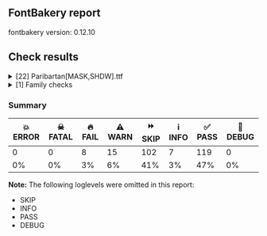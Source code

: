 ## FontBakery report

fontbakery version: 0.12.10





## Check results



<details><summary>[22] Paribartan[MASK,SHDW].ttf</summary>
<div>
<details>
    <summary>🔥 <b>FAIL</b> Space and non-breaking space have the same width? <a href="https://fontbakery.readthedocs.io/en/stable/fontbakery/checks/universal.html#"></a></summary>
    <div>







* 🔥 **FAIL** <p>Space and non-breaking space have differing width: The space glyph named space is 500 font units wide, non-breaking space named (uni00A0) is 100 font units wide, and both should be positive and the same. GlyphsApp has &quot;Sidebearing arithmetic&quot; (<a href="https://glyphsapp.com/tutorials/spacing">https://glyphsapp.com/tutorials/spacing</a>) which allows you to set the non-breaking space width to always equal the space width.</p>
 [code: different-widths]



</div>
</details>

<details>
    <summary>🔥 <b>FAIL</b> Put an empty glyph on GID 1 right after the .notdef glyph for COLRv0 fonts. <a href="https://fontbakery.readthedocs.io/en/stable/fontbakery/checks/googlefonts.color.html#"></a></summary>
    <div>







* 🔥 **FAIL** <p>This is a COLR font. As a workaround for a rendering bug in Windows 10, it needs an empty glyph to be in GID 1. To fix this, please reorder the glyphs so that a glyph with no contours is on GID 1 right after the <code>.notdef</code> glyph. This could be the space glyph.</p>
 [code: gid1-has-contours]



</div>
</details>

<details>
    <summary>🔥 <b>FAIL</b> Check variable font instances <a href="https://fontbakery.readthedocs.io/en/stable/fontbakery/checks/googlefonts.varfont.html#"></a></summary>
    <div>







* 🔥 **FAIL** <p>fvar instances are incorrect:</p>
<ul>
<li>Add missing instances</li>
</ul>
<table>
<thead>
<tr>
<th align="left">Name</th>
<th align="left">current</th>
<th align="left">expected</th>
</tr>
</thead>
<tbody>
<tr>
<td align="left">Regular</td>
<td align="left">N/A</td>
<td align="left">SHDW=0.0, MASK=0.0</td>
</tr>
</tbody>
</table>
 [code: bad-fvar-instances]



</div>
</details>

<details>
    <summary>🔥 <b>FAIL</b> Is the Grid-fitting and Scan-conversion Procedure ('gasp') table set to optimize rendering? <a href="https://fontbakery.readthedocs.io/en/stable/fontbakery/checks/googlefonts.hinting.html#"></a></summary>
    <div>







* 🔥 **FAIL** <p>Font is missing the 'gasp' table. Try exporting the font with autohinting enabled.
If you are dealing with an unhinted font, it can be fixed by running the fonts through the command 'gftools fix-nonhinting'
GFTools is available at <a href="https://pypi.org/project/gftools/">https://pypi.org/project/gftools/</a></p>
 [code: lacks-gasp]



</div>
</details>

<details>
    <summary>🔥 <b>FAIL</b> Check glyphs do not have components which are themselves components. <a href="https://fontbakery.readthedocs.io/en/stable/fontbakery/checks/googlefonts.glyf.html#"></a></summary>
    <div>







* 🔥 **FAIL** <p>The following glyphs have components which themselves are component glyphs:
* Aacute.0
* Aacute.1
* Abreve.0
* Abreve.1
* Acircumflex.0
* Acircumflex.1
* Adieresis.0
* Adieresis.1
* Agrave.0
* Agrave.1
* Amacron.0
* Amacron.1
* Aogonek.0
* Aogonek.1
* Aring.0
* Aring.1
* Atilde.0
* Atilde.1
* Cacute.0
* Cacute.1
* Ccaron.0
* Ccaron.1
* Ccedilla.0
* Ccedilla.1
* Ccircumflex.0
* Ccircumflex.1
* Cdotaccent.0
* Cdotaccent.1
* Dcaron.0
* Dcaron.1
* Dcroat.0
* Dcroat.1
* Eacute.0
* Eacute.1
* Ebreve.0
* Ebreve.1
* Ecaron.0
* Ecaron.1
* Ecircumflex.0
* Ecircumflex.1
* Edieresis.0
* Edieresis.1
* Edotaccent.0
* Edotaccent.1
* Egrave.0
* Egrave.1
* Emacron.0
* Emacron.1
* Eogonek.0
* Eogonek.1
* Gbreve.0
* Gbreve.1
* Gcircumflex.0
* Gcircumflex.1
* Gdotaccent.0
* Gdotaccent.1
* Hcircumflex.0
* Hcircumflex.1
* Iacute.0
* Iacute.1
* Ibreve.0
* Ibreve.1
* Icircumflex.0
* Icircumflex.1
* Idieresis.0
* Idieresis.1
* Idotaccent.0
* Idotaccent.1
* Igrave.0
* Igrave.1
* Imacron.0
* Imacron.1
* Iogonek.0
* Iogonek.1
* Itilde.0
* Itilde.1
* Jcircumflex.0
* Jcircumflex.1
* Lacute.0
* Lacute.1
* Ldot.0
* Ldot.1
* Nacute.0
* Nacute.1
* Ncaron.0
* Ncaron.1
* Ntilde.0
* Ntilde.1
* Oacute.0
* Oacute.1
* Obreve.0
* Obreve.1
* Ocircumflex.0
* Ocircumflex.1
* Odieresis.0
* Odieresis.1
* Ograve.0
* Ograve.1
* Ohungarumlaut.0
* Ohungarumlaut.1
* Omacron.0
* Omacron.1
* Otilde.0
* Otilde.1
* Racute.0
* Racute.1
* Rcaron.0
* Rcaron.1
* Sacute.0
* Sacute.1
* Scaron.0
* Scaron.1
* Scedilla.0
* Scedilla.1
* Scircumflex.0
* Scircumflex.1
* Tcaron.0
* Tcaron.1
* Uacute.0
* Uacute.1
* Ubreve.0
* Ubreve.1
* Ucircumflex.0
* Ucircumflex.1
* Udieresis.0
* Udieresis.1
* Ugrave.0
* Ugrave.1
* Uhungarumlaut.0
* Uhungarumlaut.1
* Umacron.0
* Umacron.1
* Uogonek.0
* Uogonek.1
* Uring.0
* Uring.1
* Utilde.0
* Utilde.1
* Wacute.0
* Wacute.1
* Wcircumflex.0
* Wcircumflex.1
* Wdieresis.0
* Wdieresis.1
* Wgrave.0
* Wgrave.1
* Yacute.0
* Yacute.1
* Ycircumflex.0
* Ycircumflex.1
* Ydieresis.0
* Ydieresis.1
* Ygrave.0
* Ygrave.1
* Zacute.0
* Zacute.1
* Zcaron.0
* Zcaron.1
* Zdotaccent.0
* Zdotaccent.1
* aacute.0
* aacute.1
* abreve.0
* abreve.1
* acircumflex.0
* acircumflex.1
* acute.0
* acute.1
* adieresis.0
* adieresis.1
* agrave.0
* agrave.1
* amacron.0
* amacron.1
* aogonek.0
* aogonek.1
* aring.0
* aring.1
* atilde.0
* atilde.1
* breve.0
* breve.1
* cacute.0
* cacute.1
* caron.0
* caron.1
* ccaron.0
* ccaron.1
* ccedilla.0
* ccedilla.1
* ccircumflex.0
* ccircumflex.1
* cdotaccent.0
* cdotaccent.1
* cedilla.0
* cedilla.1
* circumflex.0
* circumflex.1
* degree.0
* degree.1
* dotaccent.0
* dotaccent.1
* eacute.0
* eacute.1
* ebreve.0
* ebreve.1
* ecaron.0
* ecaron.1
* ecircumflex.0
* ecircumflex.1
* edieresis.0
* edieresis.1
* edotaccent.0
* edotaccent.1
* egrave.0
* egrave.1
* ellipsis.0
* ellipsis.1
* emacron.0
* emacron.1
* eogonek.0
* eogonek.1
* gbreve.0
* gbreve.1
* gcircumflex.0
* gcircumflex.1
* gdotaccent.0
* gdotaccent.1
* hcircumflex.0
* hcircumflex.1
* hungarumlaut.0
* hungarumlaut.1
* iacute.0
* iacute.1
* ibreve.0
* ibreve.1
* icircumflex.0
* icircumflex.1
* idieresis.0
* idieresis.1
* igrave.0
* igrave.1
* imacron.0
* imacron.1
* iogonek.0
* iogonek.1
* itilde.0
* itilde.1
* jcircumflex.0
* jcircumflex.1
* lacute.0
* lacute.1
* ldot.0
* ldot.1
* macron.0
* macron.1
* minus.0
* minus.1
* minus.2
* nacute.0
* nacute.1
* ncaron.0
* ncaron.1
* ntilde.0
* ntilde.1
* oacute.0
* oacute.1
* obreve.0
* obreve.1
* ocircumflex.0
* ocircumflex.1
* odieresis.0
* odieresis.1
* ogonek.0
* ogonek.1
* ograve.0
* ograve.1
* ohungarumlaut.0
* ohungarumlaut.1
* omacron.0
* omacron.1
* onehalf.0
* onehalf.1
* onequarter.0
* onequarter.1
* ordfeminine.0
* ordfeminine.1
* ordmasculine.0
* ordmasculine.1
* racute.0
* racute.1
* rcaron.0
* rcaron.1
* ring.0
* ring.1
* sacute.0
* sacute.1
* scaron.0
* scaron.1
* scedilla.0
* scedilla.1
* scircumflex.0
* scircumflex.1
* threequarters.0
* threequarters.1
* tilde.0
* tilde.1
* trademark.0
* trademark.1
* trademark.2
* u0965.0
* u0965.1
* u09CB.0
* u09CB.1
* u09CC.0
* u09CC.1
* u09DC.0
* u09DC.1
* u09DD.0
* u09DD.1
* u09DF.0
* u09DF.1
* u09FD.0
* u09FD.1
* uacute.0
* uacute.1
* ubreve.0
* ubreve.1
* ucircumflex.0
* ucircumflex.1
* udieresis.0
* udieresis.1
* ugrave.0
* ugrave.1
* uhungarumlaut.0
* uhungarumlaut.1
* umacron.0
* umacron.1
* uni00B2.0
* uni00B2.1
* uni00B3.0
* uni00B3.1
* uni00B9.0
* uni00B9.1
* uni0122.0
* uni0122.1
* uni0123.0
* uni0123.1
* uni0136.0
* uni0136.1
* uni0137.0
* uni0137.1
* uni013B.0
* uni013B.1
* uni013C.0
* uni013C.1
* uni0145.0
* uni0145.1
* uni0146.0
* uni0146.1
* uni0156.0
* uni0156.1
* uni0157.0
* uni0157.1
* uni0162.0
* uni0162.1
* uni0163.0
* uni0163.1
* uni0218.0
* uni0218.1
* uni0219.0
* uni0219.1
* uni021A.0
* uni021A.1
* uni021B.0
* uni021B.1
* uogonek.0
* uogonek.1
* uring.0
* uring.1
* utilde.0
* utilde.1
* wacute.0
* wacute.1
* wcircumflex.0
* wcircumflex.1
* wdieresis.0
* wdieresis.1
* wgrave.0
* wgrave.1
* yacute.0
* yacute.1
* ycircumflex.0
* ycircumflex.1
* ydieresis.0
* ydieresis.1
* ygrave.0
* ygrave.1
* zacute.0
* zacute.1
* zcaron.0
* zcaron.1
* zdotaccent.0 and zdotaccent.1</p>
 [code: found-nested-components]



</div>
</details>

<details>
    <summary>🔥 <b>FAIL</b> Version format is correct in 'name' table? <a href="https://fontbakery.readthedocs.io/en/stable/fontbakery/checks/googlefonts.name.html#"></a></summary>
    <div>







* 🔥 **FAIL** <p>The NameID.VERSION_STRING (nameID=5) value must follow the pattern &quot;Version X.Y&quot; with X.Y greater than or equal to 1.000. Current version string is: &quot;Version 0.100&quot;</p>
 [code: bad-version-strings]



</div>
</details>

<details>
    <summary>🔥 <b>FAIL</b> Font enables smart dropout control in "prep" table instructions? <a href="https://fontbakery.readthedocs.io/en/stable/fontbakery/checks/googlefonts.hinting.html#"></a></summary>
    <div>







* 🔥 **FAIL** <p>The 'prep' table does not contain TrueType instructions enabling smart dropout control. To fix, export the font with autohinting enabled, or run ttfautohint on the font, or run the <code>gftools fix-nonhinting</code> script.</p>
 [code: lacks-smart-dropout]



</div>
</details>

<details>
    <summary>⚠️ <b>WARN</b> Check glyphs in mark glyph class are non-spacing. <a href="https://fontbakery.readthedocs.io/en/stable/fontbakery/checks/opentype.gdef.html#"></a></summary>
    <div>







* ⚠️ **WARN** <p>The following spacing glyphs may be in the GDEF mark glyph class by mistake:
dotbelowcomb (U+0323)</p>
 [code: spacing-mark-glyphs]



</div>
</details>

<details>
    <summary>⚠️ <b>WARN</b> Check mark characters are in GDEF mark glyph class. <a href="https://fontbakery.readthedocs.io/en/stable/fontbakery/checks/opentype.gdef.html#"></a></summary>
    <div>







* ⚠️ **WARN** <p>The following mark characters could be in the GDEF mark glyph class:
u0981 (U+0981)</p>
 [code: mark-chars]



</div>
</details>

<details>
    <summary>⚠️ <b>WARN</b> Does GPOS table have kerning information? This check skips monospaced fonts as defined by post.isFixedPitch value <a href="https://fontbakery.readthedocs.io/en/stable/fontbakery/checks/opentype.gpos.html#"></a></summary>
    <div>







* ⚠️ **WARN** <p>GPOS table lacks kerning information.</p>
 [code: lacks-kern-info]



</div>
</details>

<details>
    <summary>⚠️ <b>WARN</b> Check for points out of bounds. <a href="https://fontbakery.readthedocs.io/en/stable/fontbakery/checks/opentype.glyf.html#"></a></summary>
    <div>







* ⚠️ **WARN** <p>The following glyphs have coordinates which are out of bounds:
* ('circumflex', 50, 366.5)
* ('circumflex', 251, 366.5)
* ('circumflex', 175, 366.5)
* ('circumflex', 126, 366.5)
* ('circumflex.0', 50, 366.5)
* ('circumflex.0', 251, 366.5)
* ('circumflex.0', 175, 366.5)
* ('circumflex.0', 126, 366.5)
* ('circumflex.1', 50, 366.5)
* ('circumflex.1', 251, 366.5)
* ('circumflex.1', 175, 366.5) and ('circumflex.1', 126, 366.5)</p>
<p>This happens a lot when points are not extremes, which is usually bad. However, fixing this alert by adding points on extremes may do more harm than good, especially with italics, calligraphic-script, handwriting, rounded and other fonts. So it is common to ignore this message.</p>
 [code: points-out-of-bounds]



</div>
</details>

<details>
    <summary>⚠️ <b>WARN</b> Check accent of Lcaron, dcaron, lcaron, tcaron <a href="https://fontbakery.readthedocs.io/en/stable/fontbakery/checks/universal.html#"></a></summary>
    <div>









* ⚠️ **WARN** <p>Lcaron is decomposed and therefore could not be checked. Please check manually.</p>
 [code: decomposed-outline]



* ⚠️ **WARN** <p>dcaron is decomposed and therefore could not be checked. Please check manually.</p>
 [code: decomposed-outline]



* ⚠️ **WARN** <p>lcaron is decomposed and therefore could not be checked. Please check manually.</p>
 [code: decomposed-outline]



* ⚠️ **WARN** <p>tcaron is decomposed and therefore could not be checked. Please check manually.</p>
 [code: decomposed-outline]



</div>
</details>

<details>
    <summary>⚠️ <b>WARN</b> Check math signs have the same width. <a href="https://fontbakery.readthedocs.io/en/stable/fontbakery/checks/universal.html#"></a></summary>
    <div>







* ⚠️ **WARN** <p>The most common width is 644 among a set of 7 math glyphs.
The following math glyphs have a different width, though:</p>
<p>Width = 1000:
logicalnot</p>
<p>Width = 724:
multiply</p>
 [code: width-outliers]



</div>
</details>

<details>
    <summary>⚠️ <b>WARN</b> Check font contains no unreachable glyphs <a href="https://fontbakery.readthedocs.io/en/stable/fontbakery/checks/universal.glyphset.html#"></a></summary>
    <div>







* ⚠️ **WARN** <p>The following glyphs could not be reached by codepoint or substitution rules:</p>
<pre><code>- Dcroat.1

- Dcroat.2

- nonmarkingreturn

- u098A.0

- u098A.1

- u098A.2

- u09A1.0

- u09A1.1

- u09A1.2

- u09EF.1

- u09EF.2

- u09F9.1

- u09F9.2
</code></pre>
 [code: unreachable-glyphs]



</div>
</details>

<details>
    <summary>⚠️ <b>WARN</b> Validate size, and resolution of article images, and ensure article page has minimum length and includes visual assets. <a href="https://fontbakery.readthedocs.io/en/stable/fontbakery/checks/googlefonts.article.html#"></a></summary>
    <div>







* ⚠️ **WARN** <p>Family metadata at fonts/variable does not have an article.</p>
 [code: lacks-article]



</div>
</details>

<details>
    <summary>⚠️ <b>WARN</b> Check for codepoints not covered by METADATA subsets. <a href="https://fontbakery.readthedocs.io/en/stable/fontbakery/checks/googlefonts.subsets.html#"></a></summary>
    <div>







* ⚠️ **WARN** <p>The following codepoints supported by the font are not covered by
any subsets defined in the font's metadata file, and will never
be served. You can solve this by either manually adding additional
subset declarations to METADATA.pb, or by editing the glyphset
definitions.</p>
<ul>
<li>U+02D8 BREVE: try adding one of: canadian-aboriginal, yi</li>
<li>U+02D9 DOT ABOVE: try adding one of: canadian-aboriginal, yi</li>
<li>U+02DB OGONEK: try adding one of: canadian-aboriginal, yi</li>
<li>U+0302 COMBINING CIRCUMFLEX ACCENT: try adding one of: coptic, math, cherokee, tifinagh</li>
<li>U+0306 COMBINING BREVE: try adding one of: tifinagh, old-permic</li>
<li>U+0307 COMBINING DOT ABOVE: try adding one of: coptic, tai-le, canadian-aboriginal, malayalam, math, todhri, old-permic, tifinagh, duployan, syriac, hebrew</li>
<li>U+030A COMBINING RING ABOVE: try adding one of: duployan, syriac</li>
<li>U+030B COMBINING DOUBLE ACUTE ACCENT: try adding one of: cherokee, osage</li>
<li>U+030C COMBINING CARON: try adding one of: cherokee, tai-le</li>
<li>U+030F COMBINING DOUBLE GRAVE ACCENT: not included in any glyphset definition</li>
<li>U+0312 COMBINING TURNED COMMA ABOVE: try adding math</li>
<li>U+0313 COMBINING COMMA ABOVE: try adding one of: old-permic, todhri</li>
<li>U+0326 COMBINING COMMA BELOW: try adding math</li>
<li>U+0327 COMBINING CEDILLA: try adding math</li>
<li>U+0328 COMBINING OGONEK: not included in any glyphset definition</li>
</ul>
<p>Or you can add the above codepoints to one of the subsets supported by the font: <code>bengali</code>, <code>latin</code>, <code>latin-ext</code></p>
 [code: unreachable-subsetting]



</div>
</details>

<details>
    <summary>⚠️ <b>WARN</b> Ensure soft_dotted characters lose their dot when combined with marks that replace the dot. <a href="https://fontbakery.readthedocs.io/en/stable/fontbakery/checks/shaping.html#"></a></summary>
    <div>







* ⚠️ **WARN** <p>The dot of soft dotted characters used in orthographies <em>must</em> disappear in the following strings: i̊ i̋ i̓ j̀ j́ j̃ j̄ j̈ į̀ į́ į̂ į̃ į̄ į̌</p>
<p>The dot of soft dotted characters <em>should</em> disappear in other cases, for example: i̇ ỉ ǐ ȉ i̒ ị̇ ị̉ ị̊ ị̋ ị̌ ị̏ ị̒ ị̓ i̦̇ ỉ̦ i̦̊ i̦̋ ǐ̦ ȉ̦ i̦̒</p>
<p>Your font fully covers the following languages that require the soft-dotted feature: Lithuanian (Latn, 2,357,094 speakers), Dutch (Latn, 31,709,104 speakers), Ebira (Latn, 2,200,000 speakers), Igbo (Latn, 27,823,640 speakers), Ekpeye (Latn, 226,000 speakers).</p>
<p>Your font does <em>not</em> cover the following languages that require the soft-dotted feature: Zapotec (Latn, 490,000 speakers), Vute (Latn, 21,000 speakers), Ukrainian (Cyrl, 29,273,587 speakers), Kom (Latn, 360,685 speakers), Yala (Latn, 200,000 speakers), South Central Banda (Latn, 244,000 speakers), Kpelle, Guinea (Latn, 622,000 speakers), Ma’di (Latn, 584,000 speakers), Heiltsuk (Latn, 300 speakers), Ngbaka (Latn, 1,020,000 speakers), Bete-Bendi (Latn, 100,000 speakers), Ejagham (Latn, 120,000 speakers), Aghem (Latn, 38,843 speakers), Makaa (Latn, 221,000 speakers), Teke-Ebo (Latn, 260,000 speakers), Ijo, Southeast (Latn, 2,471,000 speakers), Navajo (Latn, 166,319 speakers), Southern Kisi (Latn, 360,000 speakers), Belarusian (Cyrl, 10,064,517 speakers), Mfumte (Latn, 79,000 speakers), Mundani (Latn, 34,000 speakers), Nateni (Latn, 100,000 speakers), Dii (Latn, 71,000 speakers), Avokaya (Latn, 100,000 speakers), Basaa (Latn, 332,940 speakers), Dan (Latn, 1,099,244 speakers), Sar (Latn, 500,000 speakers), Cicipu (Latn, 44,000 speakers), Bafut (Latn, 158,146 speakers), Mango (Latn, 77,000 speakers), Han (Latn, 6 speakers), Nzakara (Latn, 50,000 speakers), Gulay (Latn, 250,478 speakers), Fur (Latn, 1,230,163 speakers), Lugbara (Latn, 2,200,000 speakers), Koonzime (Latn, 40,000 speakers), Kaska (Latn, 125 speakers).</p>
 [code: soft-dotted]



</div>
</details>

<details>
    <summary>⚠️ <b>WARN</b> Check the direction of the outermost contour in each glyph <a href="https://fontbakery.readthedocs.io/en/stable/fontbakery/checks/outline.html#"></a></summary>
    <div>







* ⚠️ **WARN** <p>The following glyphs have a counter-clockwise outer contour:</p>
<pre><code>* at (U+0040) has a counter-clockwise outer contour

* at (U+0040) has a counter-clockwise outer contour

* at (U+0040) has a path with no bounds (probably a single point)

* at (U+0040) has a path with no bounds (probably a single point)

* at.0 has a counter-clockwise outer contour

* at.0 has a counter-clockwise outer contour

* at.0 has a path with no bounds (probably a single point)

* at.0 has a path with no bounds (probably a single point)

* at.1 has a counter-clockwise outer contour

* at.1 has a counter-clockwise outer contour

* at.1 has a path with no bounds (probably a single point)

* at.1 has a path with no bounds (probably a single point)

* at.2 has a counter-clockwise outer contour

* at.2 has a counter-clockwise outer contour

* at.2 has a path with no bounds (probably a single point)

* at.2 has a path with no bounds (probably a single point)

* backslash.0 has a counter-clockwise outer contour

* backslash.1 has a counter-clockwise outer contour

* backslash.2 has a counter-clockwise outer contour

* otilde.0 has a counter-clockwise outer contour

* otilde.0 has a counter-clockwise outer contour

* otilde.1 has a counter-clockwise outer contour

* otilde.1 has a counter-clockwise outer contour

* otilde.2 has a counter-clockwise outer contour

* otilde.2 has a counter-clockwise outer contour

* u098B.0 has a counter-clockwise outer contour

* u098B.1 has a counter-clockwise outer contour

* u098B.2 has a counter-clockwise outer contour

* u09A0 (U+09A0) has a counter-clockwise outer contour

* u09A0 (U+09A0) has a path with no bounds (probably a single point)

* u09A0.0 has a counter-clockwise outer contour

* u09A0.0 has a path with no bounds (probably a single point)

* u09A0.1 has a counter-clockwise outer contour

* u09A0.1 has a path with no bounds (probably a single point)

* u09A0.2 has a counter-clockwise outer contour

* u09A0.2 has a path with no bounds (probably a single point)

* u09AA (U+09AA) has a counter-clockwise outer contour

* u09AA (U+09AA) has a path with no bounds (probably a single point)

* u09AA.0 has a counter-clockwise outer contour

* u09AA.0 has a path with no bounds (probably a single point)

* u09AA.1 has a counter-clockwise outer contour

* u09AA.1 has a path with no bounds (probably a single point)

* u09AA.2 has a counter-clockwise outer contour

* u09AA.2 has a path with no bounds (probably a single point)

* u09AE (U+09AE) has a counter-clockwise outer contour

* u09AE (U+09AE) has a path with no bounds (probably a single point)

* u09AE.0 has a counter-clockwise outer contour

* u09AE.0 has a path with no bounds (probably a single point)

* u09AE.1 has a counter-clockwise outer contour

* u09AE.1 has a path with no bounds (probably a single point)

* u09AE.2 has a counter-clockwise outer contour

* u09AE.2 has a path with no bounds (probably a single point)
</code></pre>
 [code: ccw-outer-contour]



</div>
</details>

<details>
    <summary>⚠️ <b>WARN</b> Ensure variable fonts include an avar table. <a href="https://fontbakery.readthedocs.io/en/stable/fontbakery/checks/googlefonts.varfont.html#"></a></summary>
    <div>







* ⚠️ **WARN** <p>This variable font does not have an avar table.</p>
 [code: missing-avar]



</div>
</details>

<details>
    <summary>⚠️ <b>WARN</b> Ensure fonts have ScriptLangTags declared on the 'meta' table. <a href="https://fontbakery.readthedocs.io/en/stable/fontbakery/checks/googlefonts.meta.html#"></a></summary>
    <div>







* ⚠️ **WARN** <p>This font file does not have a 'meta' table.</p>
 [code: lacks-meta-table]



</div>
</details>

<details>
    <summary>⚠️ <b>WARN</b> Checking OS/2 achVendID. <a href="https://fontbakery.readthedocs.io/en/stable/fontbakery/checks/googlefonts.os2.html#"></a></summary>
    <div>







* ⚠️ **WARN** <p>OS/2 VendorID value 'anir' is not yet recognized. If you registered it recently, then it's safe to ignore this warning message. Otherwise, you should set it to your own unique 4 character code, and register it with Microsoft at <a href="https://www.microsoft.com/typography/links/vendorlist.aspx">https://www.microsoft.com/typography/links/vendorlist.aspx</a></p>
 [code: unknown]



</div>
</details>

<details>
    <summary>⚠️ <b>WARN</b> Check font follows the Google Fonts vertical metric schema <a href="https://fontbakery.readthedocs.io/en/stable/fontbakery/checks/googlefonts.vmetrics.html#"></a></summary>
    <div>







* ⚠️ **WARN** <p>We recommend the absolute sum of the hhea metrics should be between 1.2-1.5x of the font's upm. This font has 1.6x (1600)</p>
 [code: bad-hhea-range]



</div>
</details>
</div>
</details>

<details><summary>[1] Family checks</summary>
<div>
<details>
    <summary>🔥 <b>FAIL</b> OS/2.fsSelection bit 7 (USE_TYPO_METRICS) is set in all fonts. <a href="https://fontbakery.readthedocs.io/en/stable/fontbakery/checks/googlefonts.os2.html#"></a></summary>
    <div>







* 🔥 **FAIL** <p>OS/2.fsSelection bit 7 (USE_TYPO_METRICS) wasNOT set in the following fonts: ['fonts/variable/Paribartan[MASK,SHDW].ttf'].</p>
 [code: missing-os2-fsselection-bit7]



</div>
</details>
</div>
</details>




### Summary

| 💥 ERROR | ☠ FATAL | 🔥 FAIL | ⚠️ WARN | ⏩ SKIP | ℹ️ INFO | ✅ PASS | 🔎 DEBUG | 
| ---|---|---|---|---|---|---|---|
| 0 | 0 | 8 | 15 | 102 | 7 | 119 | 0 | 
| 0% | 0% | 3% | 6% | 41% | 3% | 47% | 0% | 



**Note:** The following loglevels were omitted in this report:


* SKIP
* INFO
* PASS
* DEBUG
